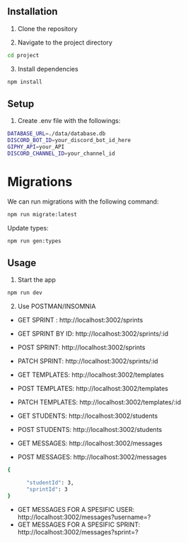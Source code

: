 ## Installation

1. Clone the repository

2. Navigate to the project directory

```bash
cd project
```

3. Install dependencies

```bash
npm install
```

## Setup

1. Create .env file with the followings:

```bash
DATABASE_URL=./data/database.db
DISCORD_BOT_ID=your_discord_bot_id_here
GIPHY_API=your_API
DISCORD_CHANNEL_ID=your_channel_id
```

# Migrations

We can run migrations with the following command:

```bash
npm run migrate:latest
```

Update types:

```bash
npm run gen:types
```

## Usage

1. Start the app

```bash
npm run dev
```

2. Use POSTMAN/INSOMNIA

- GET SPRINT : http://localhost:3002/sprints
- GET SPRINT BY ID: http://localhost:3002/sprints/:id
- POST SPRINT: http://localhost:3002/sprints
- PATCH SPRINT: http://localhost:3002/sprints/:id

- GET TEMPLATES: http://localhost:3002/templates
- POST TEMPLATES: http://localhost:3002/templates
- PATCH TEMPLATES: http://localhost:3002/templates/:id

- GET STUDENTS: http://localhost:3002/students
- POST STUDENTS: http://localhost:3002/students

- GET MESSAGES: http://localhost:3002/messages
- POST MESSAGES: http://localhost:3002/messages

```bash
{

      "studentId": 3,
      "sprintId": 3
}
```

- GET MESSAGES FOR A SPESIFIC USER: http://localhost:3002/messages?username=?
- GET MESSAGES FOR A SPESIFIC SPRINT: http://localhost:3002/messages?sprint=?
